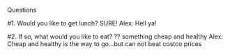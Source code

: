 Questions

#1. Would you like to get lunch?
	SURE!
Alex: Hell ya!

#2. If so, what would you like to eat?  ??
	something cheap and healthy
Alex: Cheap and healthy is the way to go...but can not beat costco prices
